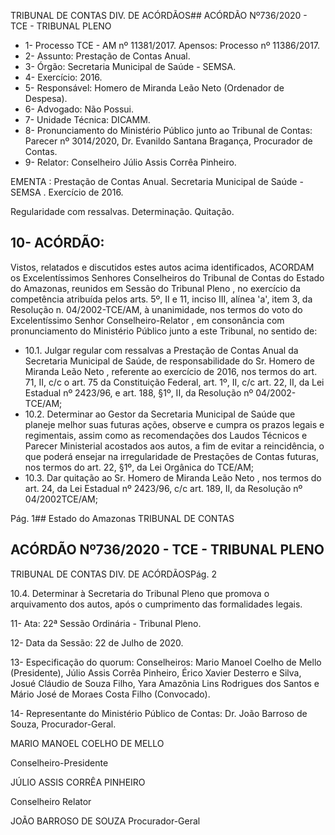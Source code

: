 TRIBUNAL DE CONTAS DIV. DE ACÓRDÃOS## ACÓRDÃO Nº736/2020 - TCE - TRIBUNAL PLENO

- 1- Processo TCE - AM nº 11381/2017. Apensos: Processo nº  11386/2017.
- 2- Assunto: Prestação de Contas Anual.
- 3- Órgão: Secretaria Municipal de Saúde - SEMSA.
- 4- Exercício: 2016.
- 5- Responsável: Homero de Miranda Leão Neto (Ordenador de Despesa).
- 6- Advogado: Não Possui.
- 7- Unidade Técnica: DICAMM.
- 8- Pronunciamento  do  Ministério  Público  junto  ao  Tribunal  de  Contas: Parecer  nº 3014/2020, Dr. Evanildo Santana Bragança, Procurador de Contas.
- 9- Relator: Conselheiro Júlio Assis Corrêa Pinheiro.

EMENTA :  Prestação  de  Contas  Anual.  Secretaria Municipal de Saúde - SEMSA  . Exercício de 2016.

Regularidade com ressalvas. Determinação. Quitação.

## 10-  ACÓRDÃO:

Vistos, relatados e discutidos estes autos acima identificados, ACORDAM os Excelentíssimos Senhores Conselheiros do Tribunal de Contas do Estado do Amazonas, reunidos em Sessão do Tribunal Pleno , no exercício da competência atribuída pelos arts. 5º, II e 11, inciso III, alínea 'a', item 3, da Resolução n. 04/2002-TCE/AM, à unanimidade, nos termos do voto do Excelentíssimo Senhor Conselheiro-Relator , em consonância com pronunciamento do Ministério Público junto a este Tribunal, no sentido de:

- 10.1.  Julgar regular com ressalvas a Prestação de Contas Anual da Secretaria Municipal de Saúde, de responsabilidade do Sr. Homero de Miranda Leão Neto , referente ao exercício de 2016, nos termos do art. 71, II, c/c o art. 75 da Constituição Federal, art. 1º, II, c/c art. 22, II, da Lei Estadual nº 2423/96, e art. 188, §1º, II, da Resolução nº 04/2002-TCE/AM;
- 10.2.  Determinar ao  Gestor  da Secretaria  Municipal  de  Saúde  que  planeje melhor suas futuras ações, observe e cumpra os prazos legais e regimentais,  assim  como  as  recomendações  dos  Laudos  Técnicos  e Parecer Ministerial acostados aos autos, a fim de evitar a reincidência, o que poderá ensejar na irregularidade de Prestações de Contas futuras, nos termos do art. 22, §1º, da Lei Orgânica do TCE/AM;
- 10.3.  Dar quitação ao Sr. Homero de Miranda Leão Neto , nos termos do art. 24, da Lei Estadual nº 2423/96, c/c art. 189, II, da Resolução nº 04/2002TCE/AM;

Pág. 1## Estado do Amazonas TRIBUNAL DE CONTAS

## ACÓRDÃO Nº736/2020 - TCE - TRIBUNAL PLENO

TRIBUNAL DE CONTAS DIV. DE ACÓRDÃOSPág. 2

10.4.  Determinar à Secretaria do Tribunal Pleno que promova o arquivamento dos autos, após o cumprimento das formalidades legais.

11-  Ata: 22ª Sessão Ordinária - Tribunal Pleno.

12-  Data da Sessão: 22 de Julho de 2020.

13-  Especificação do quorum: Conselheiros: Mario Manoel Coelho de Mello (Presidente), Júlio Assis Corrêa Pinheiro, Érico Xavier Desterro e Silva, Josué Cláudio de Souza Filho, Yara  Amazônia  Lins  Rodrigues  dos  Santos  e  Mário  José  de  Moraes  Costa  Filho (Convocado).

14-  Representante  do  Ministério  Público  de  Contas: Dr. João  Barroso  de  Souza, Procurador-Geral.

MARIO MANOEL COELHO DE MELLO

Conselheiro-Presidente

JÚLIO ASSIS CORRÊA PINHEIRO

Conselheiro Relator

JOÃO BARROSO DE SOUZA Procurador-Geral